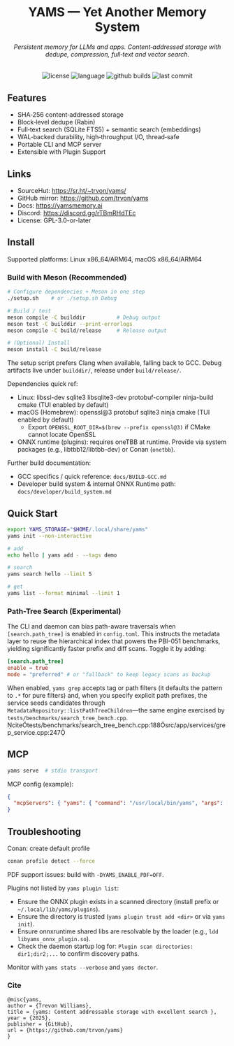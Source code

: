 <p align="center">
<h1 align="center">YAMS — Yet Another Memory System</h1>
<h6 align="center">Persistent memory for LLMs and apps. Content‑addressed storage with dedupe, compression, full‑text and vector search.</h6>
</p>
<p align="center">
<img alt="license" src="https://img.shields.io/github/license/trvon/yams?style=flat-square">
<img alt="language" src="https://img.shields.io/github/languages/top/trvon/yams?style=flat-square">
<img alt="github builds" src="https://img.shields.io/github/actions/workflow/status/trvon/yams/release.yml">
<img alt="last commit" src="https://img.shields.io/github/last-commit/trvon/yams?style=flat-square">
</p>


## Features
- SHA‑256 content‑addressed storage
- Block‑level dedupe (Rabin)
- Full‑text search (SQLite FTS5) + semantic search (embeddings)
- WAL‑backed durability, high‑throughput I/O, thread‑safe
- Portable CLI and MCP server
- Extensible with Plugin Support

## Links
- SourceHut: https://sr.ht/~trvon/yams/
- GitHub mirror: https://github.com/trvon/yams
- Docs: https://yamsmemory.ai
- Discord: https://discord.gg/rTBmRHdTEc
- License: GPL-3.0-or-later

## Install
Supported platforms: Linux x86_64/ARM64, macOS x86_64/ARM64

### Build with Meson (Recommended)

```bash
# Configure dependencies + Meson in one step
./setup.sh    # or ./setup.sh Debug

# Build / test
meson compile -C builddir          # Debug output
meson test -C builddir --print-errorlogs
meson compile -C build/release     # Release output

# (Optional) Install
meson install -C build/release
```

The setup script prefers Clang when available, falling back to GCC. Debug artifacts live under `builddir/`, release
under `build/release/`.


Dependencies quick ref:

- Linux: libssl-dev sqlite3 libsqlite3-dev protobuf-compiler ninja-build cmake (TUI enabled by default)
- macOS (Homebrew): openssl@3 protobuf sqlite3 ninja cmake (TUI enabled by default)
  - Export `OPENSSL_ROOT_DIR=$(brew --prefix openssl@3)` if CMake cannot locate OpenSSL
- ONNX runtime (plugins): requires oneTBB at runtime. Provide via system packages (e.g., libtbb12/libtbb-dev) or Conan (`onetbb`).

Further build documentation:
- GCC specifics / quick reference: `docs/BUILD-GCC.md`
- Developer build system & internal ONNX Runtime path: `docs/developer/build_system.md`

## Quick Start
```bash
export YAMS_STORAGE="$HOME/.local/share/yams"
yams init --non-interactive

# add
echo hello | yams add - --tags demo

# search
yams search hello --limit 5

# get
yams list --format minimal --limit 1 
```

### Path-Tree Search (Experimental)

The CLI and daemon can bias path-aware traversals when `[search.path_tree]` is enabled in
`config.toml`. This instructs the metadata layer to reuse the hierarchical index that powers the
PBI-051 benchmarks, yielding significantly faster prefix and diff scans. Toggle it by adding:

```toml
[search.path_tree]
enable = true
mode = "preferred" # or "fallback" to keep legacy scans as backup
```

When enabled, `yams grep` accepts tag or path filters (it defaults the pattern to `.*` for pure
filters) and, when you specify explicit path prefixes, the service seeds candidates through
`MetadataRepository::listPathTreeChildren`—the same engine exercised by
`tests/benchmarks/search_tree_bench.cpp`. citetests/benchmarks/search_tree_bench.cpp:188src/app/services/grep_service.cpp:247

## MCP
```bash
yams serve  # stdio transport
```

MCP config (example):
```json
{
  "mcpServers": { "yams": { "command": "/usr/local/bin/yams", "args": ["serve"] } }
}
```

## Troubleshooting
Conan: create default profile
```bash
conan profile detect --force
```

PDF support issues: build with `-DYAMS_ENABLE_PDF=OFF`.

Plugins not listed by `yams plugin list`:
- Ensure the ONNX plugin exists in a scanned directory (install prefix or `~/.local/lib/yams/plugins`).
- Ensure the directory is trusted (`yams plugin trust add <dir>` or via `yams init`).
- Ensure onnxruntime shared libs are resolvable by the loader (e.g., `ldd libyams_onnx_plugin.so`).
- Check the daemon startup log for: `Plugin scan directories: dir1;dir2;...` to confirm discovery paths.

Monitor with `yams stats --verbose` and `yams doctor`.

### Cite
```aiignore
@misc{yams,
author = {Trevon Williams},
title = {yams: Content addressable storage with excellent search },
year = {2025},
publisher = {GitHub},
url = {https://github.com/trvon/yams}
}
```
